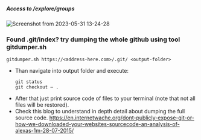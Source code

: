 #####  Access to /explore/groups
![Screenshot from 2023-05-31 13-24-28](https://github.com/Sameer484/methodology/assets/110039044/1e93e6d6-ab1c-490c-8c27-848135014f23)

### Found .git/index? try dumping the whole github using tool gitdumper.sh  
`gitdumper.sh https://<address-here.com>/.git/ <output-folder>`
- Than navigate into output folder and execute:
   ```
   git status
   git checkout — .
   ```
- After that just print source code of files to your terminal (note that not all files will be restored).
- Check this blog to understand in depth detail about dumping the full source code. https://en.internetwache.org/dont-publicly-expose-git-or-how-we-downloaded-your-websites-sourcecode-an-analysis-of-alexas-1m-28-07-2015/
